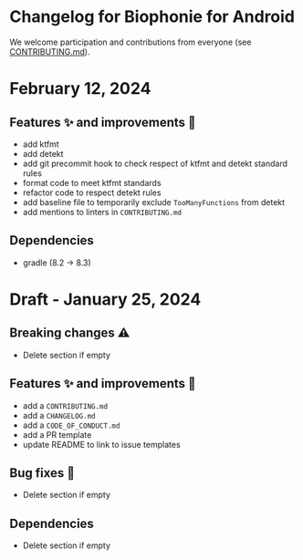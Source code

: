 # Changelog for Biophonie for Android

We welcome participation and contributions from everyone (see [CONTRIBUTING.md](https://github.com/DesignandHuman/biophonie/blob/master/CONTRIBUTING.md)).

# February 12, 2024

## Features ✨ and improvements 🏁
* add ktfmt
* add detekt
* add git precommit hook to check respect of ktfmt and detekt standard rules
* format code to meet ktfmt standards
* refactor code to respect detekt rules
* add baseline file to temporarily exclude `TooManyFunctions` from detekt
* add mentions to linters in `CONTRIBUTING.md`

## Dependencies
* gradle (8.2 -> 8.3)

# Draft - January 25, 2024
## Breaking changes ⚠️
* Delete section if empty

## Features ✨ and improvements 🏁
* add a `CONTRIBUTING.md`
* add a `CHANGELOG.md`
* add a `CODE_OF_CONDUCT.md`
* add a PR template
* update README to link to issue templates

## Bug fixes 🐞
* Delete section if empty

## Dependencies
* Delete section if empty
